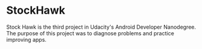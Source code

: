 # StockHawk
Stock Hawk is the third project in Udacity's Android Developer Nanodegree. 
The purpose of this project was to diagnose problems and practice improving apps.
